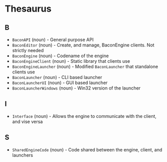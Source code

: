 # Thesaurus

## B

* `BaconAPI` (noun) - General purpose API
* `BaconEditor` (noun) - Create, and manage, BaconEngine clients. Not strictly needed
* `BaconEngine` (noun) - Codename of the engine
* `BaconEngineClient` (noun) - Static library that clients use
* `BaconEngineLauncher` (noun) - Modified `BaconLauncher` that standalone clients use
* `BaconLauncher` (noun) - CLI based launcher
* `BaconLauncherUI` (noun) - GUI based launcher
* `BaconLauncherWindows` (noun) - Win32 version of the launcher

## I

* `Interface` (noun) - Allows the engine to communicate with the client, and vise versa

## S

* `SharedEngineCode` (noun) - Code shared between the engine, client, and launchers